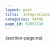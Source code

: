 ```yaml
---
layout: post
title:  Integrations
categories: XAP96
page_id: 61867218
---
```


{section-page:na}
